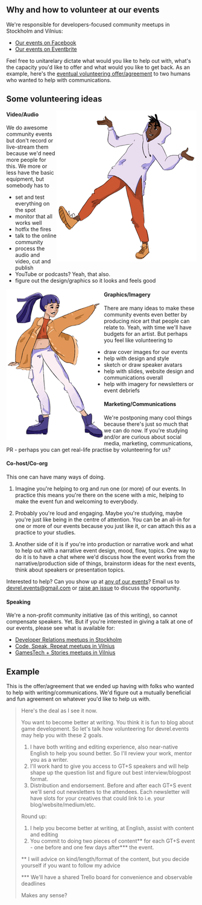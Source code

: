 ## Why and how to volunteer at our events
We're responsible for developers-focused community meetups in Stockholm and Vilnius:
* [Our events on Facebook](https://www.facebook.com/pg/devrel.events/events)
* [Our events on Eventbrite](https://www.eventbrite.com/o/developer-relations-events-26740448969)

Feel free to unitarelary dictate what would you like to help out with, what's the capacity you'd like to offer and what would you like to get back. As an example, here's the [eventual volunteering offer/agreement](#example) to two humans who wanted to help with communications.

## Some volunteering ideas

<img align="right" src="/img/kpop_boy_h400.png">

#### Video/Audio
We do awesome community events but don't record or live-stream them because we'd need more people for this.
We more or less have the basic equipment, but somebody has to 
* set and test everything on the spot
* monitor that all works well
* hotfix the fires
* talk to the online community
* process the audio and video, cut and publish
* YouTube or podcasts? Yeah, that also.
* figure out the design/graphics so it looks and feels good

<img align="left" src="/img/kpop_girl_h400.png">

#### Graphics/Imagery
There are many ideas to make these community events even better by producing nice art that people can relate to. Yeah, with time we'll have budgets for an artist. But perhaps you feel like volunteering to
* draw cover images for our events
* help with design and style
* sketch or draw speaker avatars
* help with slides, website design and communications overall
* help with imagery for newsletters or event debriefs

#### Marketing/Communications
We're postponing many cool things because there's just so much that we can do now. If you're studying and/or are curious about social media, marketing, communications, PR - perhaps you can get real-life practise by volunteering for us?

#### Co-host/Co-org
This one can have many ways of doing.
1) Imagine you're helping to org and run one (or more) of our events. In practice this means you're there on the scene with a mic, helping to make the event fun and welcoming to everybody.

2) Probably you're loud and engaging. Maybe you're studying, maybe you're just like being in the centre of attention. You can be an all-in for one or more of our events because you just like it, or can attach this as a practice to your studies.

3) Another side of it is if you're into production or narrative work and what to help out with a narrative event design, mood, flow, topics. One way to do it is to have a chat where we'd discuss how the event works from the narrative/production side of things, brainstorm ideas for the next events, think about speakers or presentation topics.

Interested to help? Can you show up at [any of our events](https://www.eventbrite.com/o/developer-relations-events-26740448969)? Email us to devrel.events@gmail.com or [raise an issue](/../../issues/new) to discuss the opportunity. 

#### Speaking
We're a non-profit community initiative (as of this writing), so cannot compensate speakers. Yet. But if you're interested in giving a talk at one of our events, please see what is available for:
* [Developer Relations meetups in Stockholm](/../../cfp-devrel-meetups-stockholm.md)
* [Code, Speak, Repeat meetups in Vilnius](/../../cfp-code-speak-repeat.md)
* [GamesTech + Stories meetups in Vilnius](/../../cfp-gamestech-stories.md)

## Example
This is the offer/agreement that we ended up having with folks who wanted to help with writing/communications.
We'd figure out a mutually beneficial and fun agreement on whatever you'd like to help us with.

> Here's the deal as I see it now.
>
> You want to become better at writing. You think it is fun to blog about game development. 
> So let's talk how volunteering for devrel.events may help you with these 2 goals.
>
> 1) I have both writing and editing experience, also near-native English to help you sound better. So I'll review your work, mentor you as a writer.
> 2) I'll work hard to give you access to GT+S speakers and will help shape up the question list and figure out best interview/blogpost format.
> 3) Distribution and endorsement. Before and after each GT+S event we'll send out newsletters to the attendees. Each newsletter will have slots for your creatives that could link to i.e. your blog/website/medium/etc.
>
> Round up: 
> 1) I help you become better at writing, at English, assist with content and editing
> 2) You commit to doing two pieces of content** for each GT+S event - one before and one few days after*** the event.
>
> ** I will advice on kind/length/format of the content, but you decide yourself if you want to follow my advice
>
> *** We'll have a shared Trello board for convenience and observable deadlines
> 
> Makes any sense?
